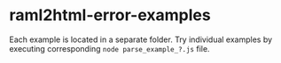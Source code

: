# raml2html-error-examples

Each example is located in a separate folder.
Try individual examples by executing corresponding `node parse_example_?.js` file.
